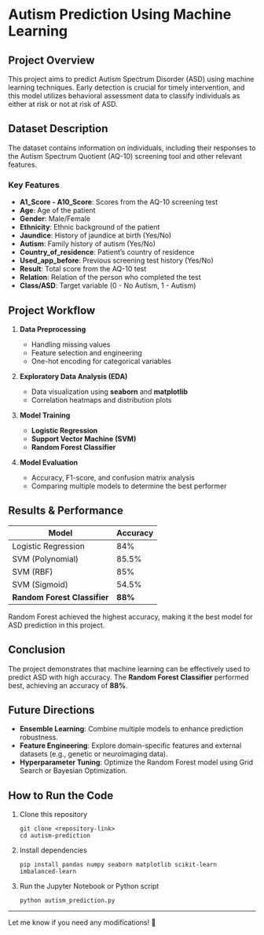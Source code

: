 # **Autism Prediction Using Machine Learning**  

## **Project Overview**  
This project aims to predict Autism Spectrum Disorder (ASD) using machine learning techniques. Early detection is crucial for timely intervention, and this model utilizes behavioral assessment data to classify individuals as either at risk or not at risk of ASD.  

## **Dataset Description**  
The dataset contains information on individuals, including their responses to the Autism Spectrum Quotient (AQ-10) screening tool and other relevant features.  

### **Key Features**  
- **A1_Score - A10_Score**: Scores from the AQ-10 screening test  
- **Age**: Age of the patient  
- **Gender**: Male/Female  
- **Ethnicity**: Ethnic background of the patient  
- **Jaundice**: History of jaundice at birth (Yes/No)  
- **Autism**: Family history of autism (Yes/No)  
- **Country_of_residence**: Patient’s country of residence  
- **Used_app_before**: Previous screening test history (Yes/No)  
- **Result**: Total score from the AQ-10 test  
- **Relation**: Relation of the person who completed the test  
- **Class/ASD**: Target variable (0 - No Autism, 1 - Autism)  

## **Project Workflow**  
1. **Data Preprocessing**  
   - Handling missing values  
   - Feature selection and engineering  
   - One-hot encoding for categorical variables  

2. **Exploratory Data Analysis (EDA)**  
   - Data visualization using **seaborn** and **matplotlib**  
   - Correlation heatmaps and distribution plots  

3. **Model Training**  
   - **Logistic Regression**  
   - **Support Vector Machine (SVM)**  
   - **Random Forest Classifier**  

4. **Model Evaluation**  
   - Accuracy, F1-score, and confusion matrix analysis  
   - Comparing multiple models to determine the best performer  

## **Results & Performance**  
| Model | Accuracy |  
|--------|---------|  
| Logistic Regression | 84% |  
| SVM (Polynomial) | 85.5% |  
| SVM (RBF) | 85% |  
| SVM (Sigmoid) | 54.5% |  
| **Random Forest Classifier** | **88%** |  

Random Forest achieved the highest accuracy, making it the best model for ASD prediction in this project.  

## **Conclusion**  
The project demonstrates that machine learning can be effectively used to predict ASD with high accuracy. The **Random Forest Classifier** performed best, achieving an accuracy of **88%**.  

## **Future Directions**  
- **Ensemble Learning**: Combine multiple models to enhance prediction robustness.  
- **Feature Engineering**: Explore domain-specific features and external datasets (e.g., genetic or neuroimaging data).  
- **Hyperparameter Tuning**: Optimize the Random Forest model using Grid Search or Bayesian Optimization.  

## **How to Run the Code**  
1. Clone this repository  
   ```
   git clone <repository-link>
   cd autism-prediction
   ```
2. Install dependencies  
   ```
   pip install pandas numpy seaborn matplotlib scikit-learn imbalanced-learn
   ```
3. Run the Jupyter Notebook or Python script  
   ```
   python autism_prediction.py
   ```

---

Let me know if you need any modifications! 🚀
